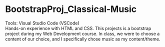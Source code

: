 # BootstrapProj_Classical-Music
Tools: Visual Studio Code (VSCode) <br>
Hands-on experience with HTML and CSS. This projects is a bootstrap project during my Web Development course. 
In class, we were to choose a content of our choice, and I specifically chose music as my content/theme.
